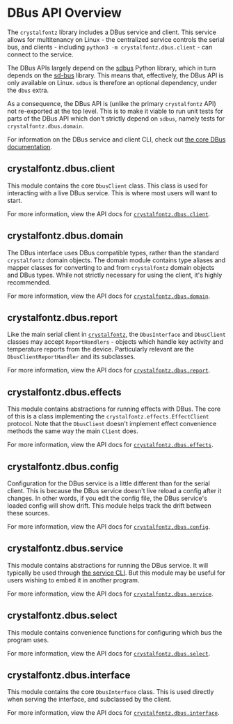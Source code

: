 # DBus API Overview

The `crystalfontz` library includes a DBus service and client. This service allows for multitenancy on Linux - the centralized service controls the serial bus, and clients - including `python3 -m crystalfontz.dbus.client` - can connect to the service.

The DBus APIs largely depend on the [sdbus](https://pypi.org/project/sdbus/) Python library, which in turn depends on the [sd-bus](https://www.freedesktop.org/software/systemd/man/latest/sd-bus.html) library. This means that, effectively, the DBus API is only available on Linux. `sdbus` is therefore an optional dependency, under the `dbus` extra.

As a consequence, the DBus API is (unlike the primary `crystalfontz` API) not re-exported at the top level. This is to make it viable to run unit tests for parts of the DBus API which don't strictly depend on `sdbus`, namely tests for `crystalfontz.dbus.domain`.

For information on the DBus service and client CLI, check out [the core DBus documentation](../../dbus/index.md).

## crystalfontz.dbus.client

This module contains the core `DbusClient` class. This class is used for interacting with a live DBus service. This is where most users will want to start.

For more information, view the API docs for [`crystalfontz.dbus.client`](./crystalfontz.dbus.client.md).

## crystalfontz.dbus.domain

The DBus interface uses DBus compatible types, rather than the standard `crystalfontz` domain objects. The domain module contains type aliases and mapper classes for converting to and from `crystalfontz` domain objects and DBus types. While not strictly necessary for using the client, it's highly recommended.

For more information, view the API docs for [`crystalfontz.dbus.domain`](./crystalfontz.dbus.domain.md).

## crystalfontz.dbus.report

Like the main serial client in [`crystalfontz`](../crystalfontz.md), the `DbusInterface` and `DbusClient` classes may accept `ReportHandlers` - objects which handle key activity and temperature reports from the device. Particularly relevant are the `DbusClientReportHandler` and its subclasses.

For more information, view the API docs for [`crystalfontz.dbus.report`](./crystalfontz.dbus.report.md).

## crystalfontz.dbus.effects

This module contains abstractions for running effects with DBus. The core of this is a class implementing the `crystalfontz.effects.EffectClient` protocol. Note that the `DbusClient` doesn't implement effect convenience methods the same way the main `Client` does.

For more information, view the API docs for [`crystalfontz.dbus.effects`](./crystalfontz.dbus.effects.md).

## crystalfontz.dbus.config

Configuration for the DBus service is a little different than for the serial client. This is because the DBus service doesn't live reload a config after it changes. In other words, if you edit the config file, the DBus service's loaded config will show drift. This module helps track the drift between these sources.

For more information, view the API docs for [`crystalfontz.dbus.config`](./crystalfontz.dbus.config.md).

## crystalfontz.dbus.service

This module contains abstractions for running the DBus service. It will typically be used through [the service CLI](../../dbus/service.md). But this module may be useful for users wishing to embed it in another program.

For more information, view the API docs for [`crystalfontz.dbus.service`](./crystalfontz.dbus.service.md).

## crystalfontz.dbus.select

This module contains convenience functions for configuring which bus the program uses.

For more information, view the API docs for [`crystalfontz.dbus.select`](./crystalfontz.dbus.select.md).

## crystalfontz.dbus.interface

This module contains the core `DbusInterface` class. This is used directly when serving the interface, and subclassed by the client.

For more information, view the API docs for [`crystalfontz.dbus.interface`](./crystalfontz.dbus.interface.md).

